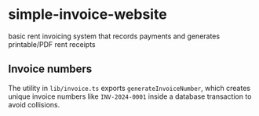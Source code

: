 # simple-invoice-website
basic rent invoicing system that records payments and generates printable/PDF rent receipts

## Invoice numbers

The utility in `lib/invoice.ts` exports `generateInvoiceNumber`, which creates
unique invoice numbers like `INV-2024-0001` inside a database transaction to
avoid collisions.
